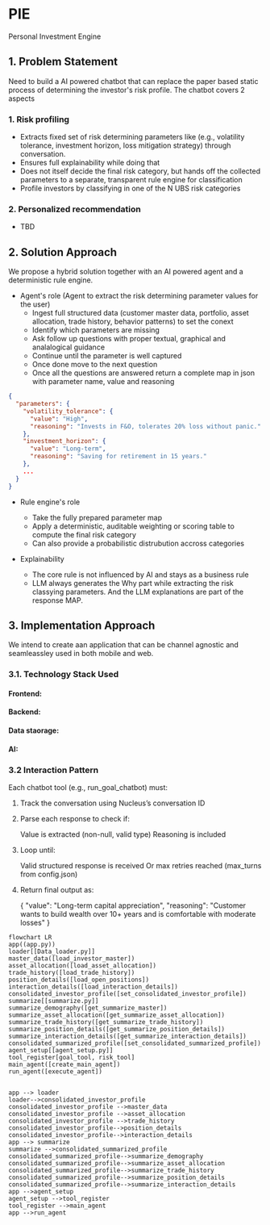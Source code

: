 # PIE
Personal Investment Engine

## 1. Problem Statement

Need to build a AI powered chatbot that can replace the paper based static process of determining the investor's risk profile. The chatbot covers 2 aspects
### 1. Risk profiling
  - Extracts fixed set of risk determining parameters like (e.g., volatility tolerance, investment horizon, loss mitigation strategy) through conversation.
  - Ensures full explainability while doing that
  - Does not itself decide the final risk category, but hands off the collected parameters to a separate, transparent rule engine for classification
  - Profile investors by classifying in one of the N UBS risk categories
### 2.  Personalized recommendation
  - TBD

## 2. Solution Approach
We propose a hybrid solution together with an AI powered agent and a deterministic rule engine.
- Agent's role (Agent to extract the risk determining parameter values for the user)
    - Ingest full structured data (customer master data, portfolio, asset allocation, trade history, behavior patterns) to set the conext
    - Identify which parameters are missing
    - Ask follow up questions with proper textual, graphical and analalogical guidance
    - Continue until the parameter is well captured
    - Once done move to the next question
    - Once all the questions are answered return a complete map in json with parameter name, value and reasoning

```json
{
  "parameters": {
    "volatility_tolerance": {
      "value": "High",
      "reasoning": "Invests in F&O, tolerates 20% loss without panic."
    },
    "investment_horizon": {
      "value": "Long-term",
      "reasoning": "Saving for retirement in 15 years."
    },
    ...
  }
}
```
- Rule engine's role
    - Take the fully prepared parameter map
    - Apply a deterministic, auditable weighting or scoring table to compute the final risk category
    - Can also provide a probabilistic distrubution accross categories
 
 - Explainability
     - The core rule is not influenced by AI and stays as a business rule
     - LLM always generates the Why part while extracting the risk classying parameters. And the LLM explanations are part of the response MAP.
  
  ## 3. Implementation Approach
  We intend to create aan application that can be channel agnostic and seamleassley used in both mobile and web. 
  
  ### 3.1. Technology Stack Used
  #### Frontend:

  #### Backend:

  #### Data staorage:

  #### AI:

  ### 3.2  Interaction Pattern

  Each chatbot tool (e.g., run_goal_chatbot) must:

  1. Track the conversation using Nucleus’s conversation ID

  2. Parse each response to check if:

      Value is extracted (non-null, valid type)
      Reasoning is included

  3.  Loop until:

        Valid structured response is received
        Or max retries reached (max_turns from config.json)

  4.  Return final output as:

        {
          "value": "Long-term capital appreciation",
          "reasoning": "Customer wants to build wealth over 10+ years and is comfortable with moderate losses"
        }

  ```mermaid
flowchart LR
  app((app.py))
  loader[[Data_loader.py]]
  master_data([load_investor_master])
  asset_allocation([load_asset_allocation])
  trade_history([load_trade_history])
  position_details([load_open_positions])
  interaction_details([load_interaction_details])
  consolidated_investor_profile([set_consolidated_investor_profile])
  summarize[[summarize.py]]
  summarize_demography([get_summarize_master])
  summarize_asset_allocation([get_summarize_asset_allocation])
  summarize_trade_history([get_summarize_trade_history])
  summarize_position_details([get_summarize_position_details])
  summarize_interaction_details([get_summarize_interaction_details])
  consolidated_summarized_profile([set_consolidated_summarized_profile])
  agent_setup[[agent_setup.py]]
  tool_register[goal_tool, risk_tool]
  main_agent([create_main_agent])
  run_agent([execute_agent])


  app --> loader
  loader-->consolidated_investor_profile
  consolidated_investor_profile -->master_data
  consolidated_investor_profile -->asset_allocation
  consolidated_investor_profile -->trade_history
  consolidated_investor_profile-->position_details
  consolidated_investor_profile-->interaction_details
  app --> summarize
  summarize -->consolidated_summarized_profile
  consolidated_summarized_profile-->summarize_demography
  consolidated_summarized_profile-->summarize_asset_allocation
  consolidated_summarized_profile-->summarize_trade_history
  consolidated_summarized_profile-->summarize_position_details
  consolidated_summarized_profile-->summarize_interaction_details
  app -->agent_setup
  agent_setup -->tool_register
  tool_register -->main_agent
  app -->run_agent
  
  

```





  

